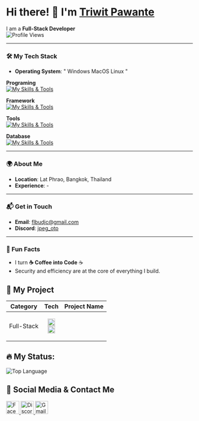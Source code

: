 
# Hi there! 👋 I'm [Triwit Pawante]([https://github.com/jpeg_otp](https://github.com/oak-jpeg))

I am a **Full-Stack Developer** 
<br>![Profile Views](https://komarev.com/ghpvc/?username=oak-jpeg&label=Profile%20views&color=0e75b6&style=flat)

---

### 🛠️ My Tech Stack
- **Operating System**: " Windows MacOS Linux "
  
**Programing**
<br>[![My Skills & Tools](https://skillicons.dev/icons?i=html,css,js,ts,dart,java,php,python,mysql)](https://skillicons.dev)

**Framework**
<br>[![My Skills & Tools](https://skillicons.dev/icons?i=react,nextjs,nodejs,laravel,flutter)](https://skillicons.dev)

**Tools**
<br>[![My Skills & Tools](https://skillicons.dev/icons?i=figma,git,github,mysql,vscode,androidstudio,postman,docker)](https://skillicons.dev)

**Database**
<br>[![My Skills & Tools](https://skillicons.dev/icons?i=mysql,mongodb,firebase)](https://skillicons.dev)

---

### 🌍 About Me
- **Location**: Lat Phrao, Bangkok, Thailand
- **Experience**: -

---

### 📬 Get in Touch  
- **Email**: [flbudjc@gmail.com](mailto:flbudjc@gmail.com)
- **Discord**: [jpeg_otp](https://discord.com/users/551680560163192832)

---

### 🚀 Fun Facts
- I turn **☕ Coffee into Code** ☕
- Security and efficiency are at the core of everything I build.

## :pushpin: My Project
| Category | Tech | Project Name |
|----------|------|--------------|
| Full-Stack | <p align="center"><code><img src="https://upload.wikimedia.org/wikipedia/commons/a/a7/React-icon.svg" alt="React" width="20" height="20" /> <img src="https://laravel.com/img/logomark.min.svg" alt="Laravel" width="20" height="20" /></code></p> | |

## 🔥 My Status:

![Top Language](https://github-readme-stats.vercel.app/api/top-langs/?username=oak-jpeg&layout=compact&theme=radical)

## :link: Social Media & Contact Me
<div align="left">
  <a href="https://www.facebook.com/JPEGDEV" target="_blank">
    <img src="https://img.shields.io/static/v1?message=Facebook&logo=facebook&label=&color=1877F2&logoColor=white&labelColor=&style=for-the-badge" height="35" alt="Facebook : Tri Wit" />
  </a>
  <a href="https://discord.com/users/551680560163192832" target="_blank">
    <img src="https://img.shields.io/static/v1?message=Discord&logo=discord&label=&color=7289DA&logoColor=white&labelColor=&style=for-the-badge" height="35" alt="Discord : jpeg_otp" />
  </a>
  <a href="mailto:flbudjc@gmail.com" target="_blank">
    <img src="https://img.shields.io/static/v1?message=Gmail&logo=gmail&label=&color=EA4335&logoColor=white&labelColor=&style=for-the-badge" height="35" alt="Gmail : flbudjc@gmail.com" />
  </a>
</div>
</br>


